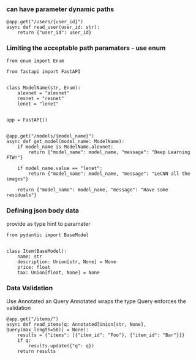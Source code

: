 ### can have parameter dynamic paths

```
@app.get("/users/{user_id}")
async def read_user(user_id: str):
    return {"user_id": user_id}
```

### Limiting the acceptable path paramaters - use enum
```
from enum import Enum

from fastapi import FastAPI


class ModelName(str, Enum):
    alexnet = "alexnet"
    resnet = "resnet"
    lenet = "lenet"


app = FastAPI()


@app.get("/models/{model_name}")
async def get_model(model_name: ModelName):
    if model_name is ModelName.alexnet:
        return {"model_name": model_name, "message": "Deep Learning FTW!"}

    if model_name.value == "lenet":
        return {"model_name": model_name, "message": "LeCNN all the images"}

    return {"model_name": model_name, "message": "Have some residuals"}

```

### Defining json body data
provide as type hint to paramater

```
from pydantic import BaseModel


class Item(BaseModel):
    name: str
    description: Union[str, None] = None
    price: float
    tax: Union[float, None] = None
```

### Data Validation
Use Annotated an Query
Annotated wraps the type
Query enforces the validation

```
@app.get("/items/")
async def read_items(q: Annotated[Union[str, None], Query(max_length=50)] = None):
    results = {"items": [{"item_id": "Foo"}, {"item_id": "Bar"}]}
    if q:
        results.update({"q": q})
    return results
```